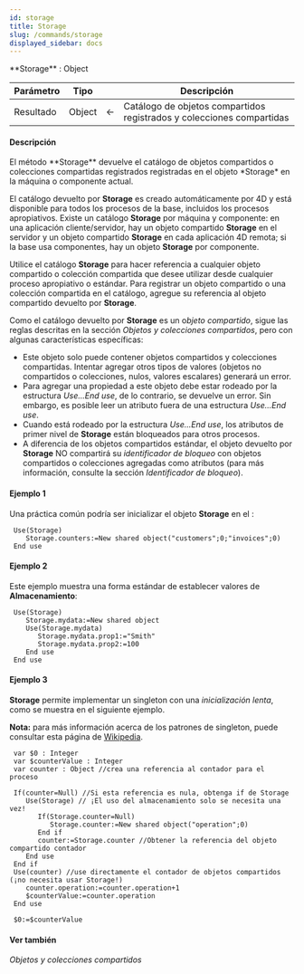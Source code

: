 ```yaml
---
id: storage
title: Storage
slug: /commands/storage
displayed_sidebar: docs
---
```


<!--REF #_command_.Storage.Syntax-->**Storage**  : Object<!-- END REF-->
<!--REF #_command_.Storage.Params-->
| Parámetro | Tipo |  | Descripción |
| --- | --- | --- | --- |
| Resultado | Object | &#8592; | Catálogo de objetos compartidos registrados y colecciones compartidas |

<!-- END REF-->

#### Descripción 

<!--REF #_command_.Storage.Summary-->El método **Storage** devuelve el catálogo de objetos compartidos o colecciones compartidas registrados registradas en el objeto *Storage* en la máquina o componente actual.<!-- END REF--> 

El catálogo devuelto por **Storage** es creado automáticamente por 4D y está disponible para todos los procesos de la base, incluidos los procesos apropiativos. Existe un catálogo **Storage** por máquina y componente: en una aplicación cliente/servidor, hay un objeto compartido **Storage** en el servidor y un objeto compartido **Storage** en cada aplicación 4D remota; si la base usa componentes, hay un objeto **Storage** por componente.

Utilice el catálogo **Storage** para hacer referencia a cualquier objeto compartido o colección compartida que desee utilizar desde cualquier proceso apropiativo o estándar. Para registrar un objeto compartido o una colección compartida en el catálogo, agregue su referencia al objeto compartido devuelto por **Storage**.

Como el catálogo devuelto por **Storage** es un o*bjeto compartido*, sigue las reglas descritas en la sección *Objetos y colecciones compartidos*, pero con algunas características específicas:

* Este objeto solo puede contener objetos compartidos y colecciones compartidas. Intentar agregar otros tipos de valores (objetos no compartidos o colecciones, nulos, valores escalares) generará un error.
* Para agregar una propiedad a este objeto debe estar rodeado por la estructura *Use...End use*, de lo contrario, se devuelve un error. Sin embargo, es posible leer un atributo fuera de una estructura *Use...End use*.
* Cuando está rodeado por la estructura *Use...End use*, los atributos de primer nivel de **Storage** están bloqueados para otros procesos.
* A diferencia de los objetos compartidos estándar, el objeto devuelto por **Storage** NO compartirá su *identificador de bloqueo* con objetos compartidos o colecciones agregadas como atributos (para más información, consulte la sección *Identificador de bloqueo*).

#### Ejemplo 1 

Una práctica común podría ser inicializar el objeto **Storage** en el : 

```4d
 Use(Storage)
    Storage.counters:=New shared object("customers";0;"invoices";0)
 End use
```

#### Ejemplo 2 

Este ejemplo muestra una forma estándar de establecer valores de **Almacenamiento**:

```4d
 Use(Storage)
    Storage.mydata:=New shared object
    Use(Storage.mydata)
       Storage.mydata.prop1:="Smith"
       Storage.mydata.prop2:=100
    End use
 End use
```

#### Ejemplo 3 

**Storage** permite implementar un singleton con una *inicialización lenta*, como se muestra en el siguiente ejemplo.

**Nota:** para más información acerca de los patrones de singleton, puede consultar esta página de [Wikipedia](https://en.wikipedia.org/wiki/Singleton%5Fpattern).

```4d
 var $0 : Integer
 var $counterValue : Integer
 var counter : Object //crea una referencia al contador para el proceso
 
 If(counter=Null) //Si esta referencia es nula, obtenga if de Storage
    Use(Storage) // ¡El uso del almacenamiento solo se necesita una vez!
       If(Storage.counter=Null)
          Storage.counter:=New shared object("operation";0)
       End if
       counter:=Storage.counter //Obtener la referencia del objeto compartido contador
    End use
 End if
 Use(counter) //use directamente el contador de objetos compartidos (¡no necesita usar Storage!)
    counter.operation:=counter.operation+1
    $counterValue:=counter.operation
 End use
 
 $0:=$counterValue
```

#### Ver también 

*Objetos y colecciones compartidos*  